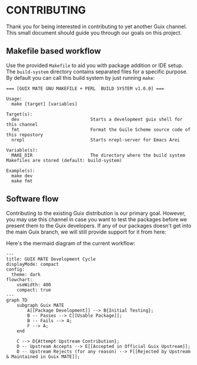 # CONTRIBUTING

Thank you for being interested in contributing to yet another Guix channel. This
small document should guide you through our goals on this project.

## Makefile based workflow

Use the provided `Makefile` to aid you with package addition or IDE setup. The
`build-system` directory contains separated files for a specific purpose. By
default you can call this build system by just running `make`:

```
=== [GUIX MATE GNU MAKEFILE + PERL  BUILD SYSTEM v1.0.0] ===

Usage:
  make [target] [variables]

Target(s):
  dev                           Starts a development guix shell for this channel
  fmt                           Format the Guile Scheme source code of this repostory
  nrepl                         Starts nrepl-server for Emacs Arei

Variable(s):
  MAKE_DIR                      The directory where the build system Makefiles are stored (default: build-system)

Example(s):
  make dev
  make fmt
```

## Software flow

Contributing to the existing Guix distribution is our primary goal. However, you
may use this channel in case you want to test the packages before we present
them to the Guix developers. If any of our packages doesn't get into the main
Guix branch, we will still provide support for it from here:

Here's the mermaid diagram of the current workflow:

```mermaid
---
title: GUIX MATE Development Cycle
displayMode: compact
config:
  theme: dark
flowchart:
    useWidth: 400
    compact: true
---
graph TD
    subgraph Guix MATE
        A[[Package Development]] --> B{Initial Testing};
        B -- Passes --> C[[Usable Package]];
        B -- Fails --> A;
        F --> A;
    end

    C --> D{Attempt Upstream Contribution};
    D -- Upstream Accepts --> E[[Accepted in Official Guix Upstream]];
    D -- Upstream Rejects (for any reason) --> F[[Rejected by Upstream & Maintained in Guix MATE]];
```
